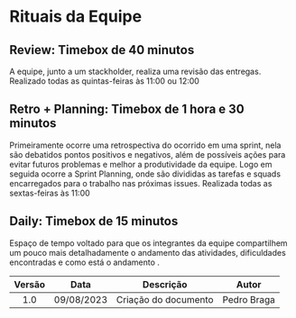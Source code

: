 # Rituais da Equipe
## Review: Timebox de 40 minutos
A equipe, junto a um stackholder, realiza uma revisão das entregas. Realizado todas as quintas-feiras às 11:00 ou 12:00
## Retro + Planning: Timebox de 1 hora e 30 minutos
Primeiramente ocorre uma retrospectiva do ocorrido em uma sprint, nela são debatidos pontos positivos e negativos, além de possíveis ações para evitar futuros problemas e melhor a produtividade da equipe. Logo em seguida ocorre a Sprint Planning, onde são divididas as tarefas e squads encarregados para o trabalho nas próximas issues.
Realizada todas as sextas-feiras às 11:00
## Daily: Timebox de 15 minutos
Espaço de tempo voltado para que os integrantes da equipe compartilhem um pouco mais detalhadamente o andamento das atividades, dificuldades encontradas e como está o andamento .

| Versão |    Data    |                       Descrição                       |      Autor       |
| :----: | :--------: | :---------------------------------------------------: | :--------------: |
|  1.0   | 09/08/2023 |  Criação do documento                                 | Pedro Braga |